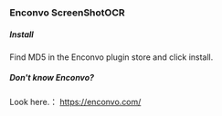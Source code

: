 ### Enconvo ScreenShotOCR




##### Install 

Find MD5 in the Enconvo plugin store and click install.



##### Don't know Enconvo?

Look here.： https://enconvo.com/




